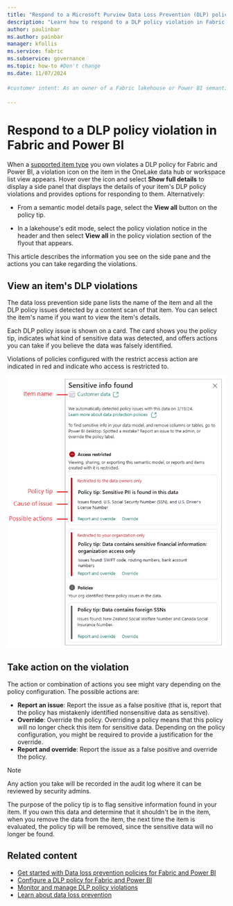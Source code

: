 ```yaml
---
title: "Respond to a Microsoft Purview Data Loss Prevention (DLP) policy violation in Fabric and Power BI"
description: "Learn how to respond to a DLP policy violation in Fabric and Power BI."
author: paulinbar
ms.author: painbar
manager: kfollis
ms.service: fabric
ms.subservice: governance
ms.topic: how-to #Don't change
ms.date: 11/07/2024

#customer intent: As an owner of a Fabric lakehouse or Power BI semantic model, I want to understand how to deal with DLP policy violations on those items.

---
```


# Respond to a DLP policy violation in Fabric and Power BI

When a [supported item type](/purview/dlp-powerbi-get-started#supported-item-types) you own violates a DLP policy for Fabric and Power BI, a violation icon on the item in the OneLake data hub or workspace list view appears. Hover over the icon and select **Show full details** to display a side panel that displays the details of your item's DLP policy violations and provides options for responding to them. Alternatively:

* From a semantic model details page, select the **View all** button on the policy tip.

* In a lakehouse's edit mode, select the policy violation notice in the header and then select **View all** in the policy violation section of the flyout that appears.

This article describes the information you see on the side pane and the actions you can take regarding the violations.

## View an item's DLP violations

The data loss prevention side pane lists the name of the item and all the DLP policy issues detected by a content scan of that item. You can select the item's name if you want to view the item's details.

Each DLP policy issue is shown on a card. The card shows you the policy tip, indicates what kind of sensitive data was detected, and offers actions you can take if you believe the data was falsely identified.

Violations of policies configured with the restrict access action are indicated in red and indicate who access is restricted to.  

![Screenshot of DLP policies side pane.](./media/data-loss-prevention-respond/purview-dlp-override-pane.png)

## Take action on the violation

The action or combination of actions you see might vary depending on the policy configuration. The possible actions are:

* **Report an issue**: Report the issue as a false positive (that is, report that the policy has mistakenly identified nonsensitive data as sensitive).
* **Override**: Override the policy. Overriding a policy means that this policy will no longer check this item for sensitive data. Depending on the policy configuration, you might be required to provide a justification for the override.
* **Report and override**: Report the issue as a false positive and override the policy.

>[!NOTE]
> Any action you take will be recorded in the audit log where it can be reviewed by security admins.
>
> The purpose of the policy tip is to flag sensitive information found in your item. If you own this data and determine that it shouldn't be in the item, when you remove the data from the item, the next time the item is evaluated, the policy tip will be removed, since the sensitive data will no longer be found.

## Related content

* [Get started with Data loss prevention policies for Fabric and Power BI](/purview/dlp-powerbi-get-started)
* [Configure a DLP policy for Fabric and Power BI](./data-loss-prevention-configure.md)
* [Monitor and manage DLP policy violations](./data-loss-prevention-monitor.md)
* [Learn about data loss prevention](/microsoft-365/compliance/dlp-learn-about-dlp)
